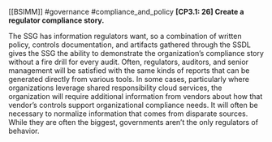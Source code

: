 [[BSIMM]] #governance #compliance_and_policy
**[CP3.1: 26] Create a regulator compliance story.**


The SSG has information regulators want, so a combination of written policy, controls documentation, and artifacts gathered through the SSDL gives the SSG the ability to demonstrate the organization’s compliance story without a fire drill for every audit. Often, regulators, auditors, and senior management will be satisfied with the same kinds of reports that can be generated directly from various tools. In some cases, particularly where organizations leverage shared responsibility cloud services, the organization will require additional information from vendors about how that vendor’s controls support organizational compliance needs. It will often be necessary to normalize information that comes from disparate sources. While they are often the biggest, governments aren’t the only regulators of behavior.



